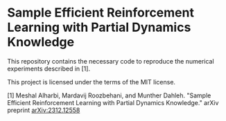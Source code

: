 # Sample Efficient Reinforcement Learning with Partial Dynamics Knowledge
This repository contains the necessary code to reproduce the numerical experiments described in [1].

This project is licensed under the terms of the MIT license.

[1] Meshal Alharbi, Mardavij Roozbehani, and Munther Dahleh. "Sample Efficient Reinforcement Learning with Partial Dynamics Knowledge." arXiv preprint [arXiv:2312.12558](https://arxiv.org/abs/2312.12558)
